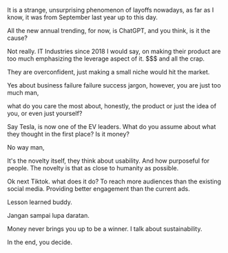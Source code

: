 It is a strange, unsurprising phenomenon of layoffs nowadays, as far as I know, it was from September last year up to this day.

All the new annual trending, for now, is ChatGPT, and you think, is it the cause?

Not really. IT Industries since 2018 I would say, on making their product are too much emphasizing the leverage aspect of it. $$$ and all the crap.

They are overconfident, just making a small niche would hit the market.

Yes about business failure failure success jargon, however, you are just too much man, 

what do you care the most about, honestly, the product or just the idea of you, or even just yourself? 

Say Tesla, is now one of the EV leaders. What do you assume about what they thought in the first place? Is it money? 

No way man,

It's the novelty itself, they think about usability. And how purposeful for people. The novelty is that as close to humanity as possible.

Ok next Tiktok. what does it do? To reach more audiences than the existing social media. Providing better engagement than the current ads. 

Lesson learned buddy.

Jangan sampai lupa daratan.

Money never brings you up to be a winner. I talk about sustainability.

In the end, you decide.
